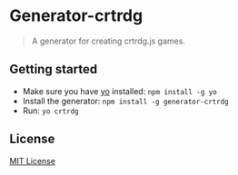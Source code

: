 # Generator-crtrdg

> A generator for creating crtrdg.js games.

## Getting started
- Make sure you have [yo](https://github.com/yeoman/yo) installed:
    `npm install -g yo`
- Install the generator: `npm install -g generator-crtrdg`
- Run: `yo crtrdg`

## License
[MIT License](http://en.wikipedia.org/wiki/MIT_License)
